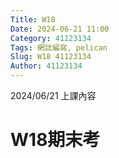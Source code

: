 ```yaml
---
Title: W18
Date: 2024-06-21 11:00
Category: 41123134
Tags: 網誌編寫, pelican
Slug: W18 41123134
Author: 41123134
---
```


2024/06/21 上課內容

<!-- PELICAN_END_SUMMARY -->

# W18期末考
